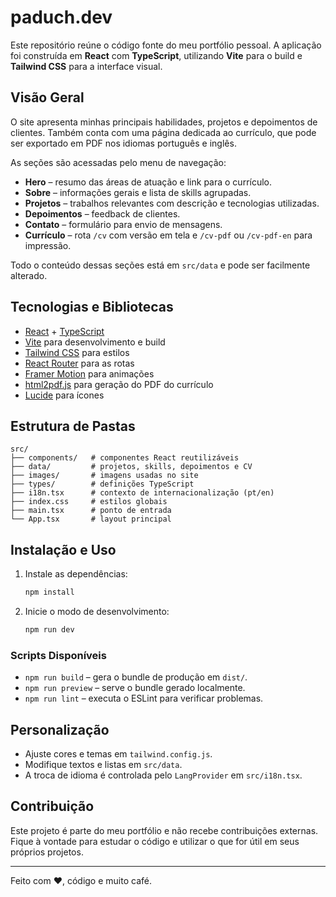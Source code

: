 # paduch.dev

Este repositório reúne o código fonte do meu portfólio pessoal. A aplicação foi construída em **React** com **TypeScript**, utilizando **Vite** para o build e **Tailwind CSS** para a interface visual.

## Visão Geral

O site apresenta minhas principais habilidades, projetos e depoimentos de clientes. Também conta com uma página dedicada ao currículo, que pode ser exportado em PDF nos idiomas português e inglês.

As seções são acessadas pelo menu de navegação:

- **Hero** – resumo das áreas de atuação e link para o currículo.
- **Sobre** – informações gerais e lista de skills agrupadas.
- **Projetos** – trabalhos relevantes com descrição e tecnologias utilizadas.
- **Depoimentos** – feedback de clientes.
- **Contato** – formulário para envio de mensagens.
- **Currículo** – rota `/cv` com versão em tela e `/cv-pdf` ou `/cv-pdf-en` para impressão.

Todo o conteúdo dessas seções está em `src/data` e pode ser facilmente alterado.

## Tecnologias e Bibliotecas

- [React](https://react.dev/) + [TypeScript](https://www.typescriptlang.org/)
- [Vite](https://vitejs.dev/) para desenvolvimento e build
- [Tailwind CSS](https://tailwindcss.com/) para estilos
- [React Router](https://reactrouter.com/) para as rotas
- [Framer Motion](https://www.framer.com/motion/) para animações
- [html2pdf.js](https://github.com/eKoopmans/html2pdf.js/) para geração do PDF do currículo
- [Lucide](https://lucide.dev/) para ícones

## Estrutura de Pastas

```text
src/
├── components/   # componentes React reutilizáveis
├── data/         # projetos, skills, depoimentos e CV
├── images/       # imagens usadas no site
├── types/        # definições TypeScript
├── i18n.tsx      # contexto de internacionalização (pt/en)
├── index.css     # estilos globais
├── main.tsx      # ponto de entrada
└── App.tsx       # layout principal
```

## Instalação e Uso

1. Instale as dependências:
   ```bash
   npm install
   ```
2. Inicie o modo de desenvolvimento:
   ```bash
   npm run dev
   ```

### Scripts Disponíveis

- `npm run build` – gera o bundle de produção em `dist/`.
- `npm run preview` – serve o bundle gerado localmente.
- `npm run lint` – executa o ESLint para verificar problemas.

## Personalização

- Ajuste cores e temas em `tailwind.config.js`.
- Modifique textos e listas em `src/data`.
- A troca de idioma é controlada pelo `LangProvider` em `src/i18n.tsx`.

## Contribuição

Este projeto é parte do meu portfólio e não recebe contribuições externas. Fique à vontade para estudar o código e utilizar o que for útil em seus próprios projetos.

---

Feito com ❤️, código e muito café.
